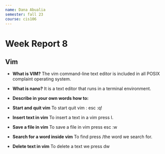 ```yaml
---
name: Dana Abualia
semester: fall 23
course: cis106
---
```


# Week Report 8

## Vim 

* **What is VIM?**
  The vim command-line text editor is included in all POSIX complaint operating system.
* **What is nano?**
  It is a text editor that runs in a terminal environment.
* **Describe in your own words how to:**
* **Start and quit vim**
  To start quit vim : esc :q!

  
* **Insert text in vim**
  To insert a text in a vim press I.
* **Save a file in vim**
  To save a file in vim press esc :w
* **Search for a word inside vim**
  To find press /the word we search for.
* **Delete text in vim**
  To delete a text we press dw
